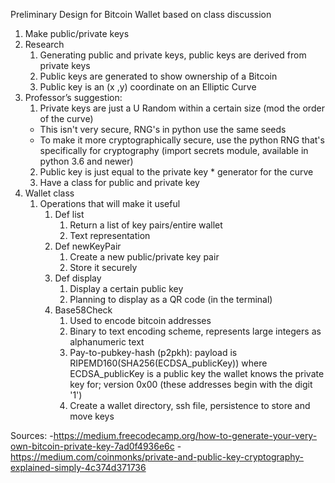 ﻿
 Preliminary Design for Bitcoin Wallet based on class discussion
 
 1. Make public/private keys
   1. Research
      1. Generating public and private keys, public keys are derived from private keys
      2. Public keys are generated to show ownership of a Bitcoin
      3. Public key is an (x ,y) coordinate on an Elliptic Curve
   2. Professor’s suggestion: 
      1. Private keys are just a U Random within a certain size (mod the order of the curve) 
      -  This isn't very secure, RNG's in python use the same seeds
      -  To make it more cryptographically secure, use the python RNG that's specifically for cryptography (import secrets module, available in python 3.6 and newer) 
      2. Public key is just equal to the private key * generator for the curve
      3. Have a class for public and private key
2. Wallet class
   1. Operations that will make it useful
      1. Def list
         1. Return a list of key pairs/entire wallet
         2. Text representation
      2. Def newKeyPair
         1. Create a new public/private key pair
         2. Store it securely
      3. Def display
         1. Display a certain public key
         2. Planning to display as a QR code (in the terminal)
      4. Base58Check
         1. Used to encode bitcoin addresses
         2. Binary to text encoding scheme, represents large integers as alphanumeric text
         3. Pay-to-pubkey-hash (p2pkh): payload is RIPEMD160(SHA256(ECDSA_publicKey)) where ECDSA_publicKey is a public key the wallet knows the private key for; version 0x00 (these addresses begin with the digit '1')
         4. Create a wallet directory, ssh file, persistence to store and move keys
         
Sources: 
-https://medium.freecodecamp.org/how-to-generate-your-very-own-bitcoin-private-key-7ad0f4936e6c
-https://medium.com/coinmonks/private-and-public-key-cryptography-explained-simply-4c374d371736
